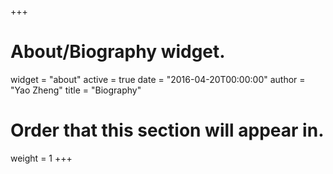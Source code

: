 +++
# About/Biography widget.
widget = "about"
active = true
date = "2016-04-20T00:00:00"
author = "Yao Zheng"
title = "Biography"

# Order that this section will appear in.
weight = 1
+++
